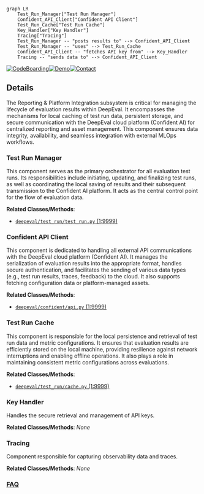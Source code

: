```mermaid
graph LR
    Test_Run_Manager["Test Run Manager"]
    Confident_API_Client["Confident API Client"]
    Test_Run_Cache["Test Run Cache"]
    Key_Handler["Key Handler"]
    Tracing["Tracing"]
    Test_Run_Manager -- "posts results to" --> Confident_API_Client
    Test_Run_Manager -- "uses" --> Test_Run_Cache
    Confident_API_Client -- "fetches API key from" --> Key_Handler
    Tracing -- "sends data to" --> Confident_API_Client
```

[![CodeBoarding](https://img.shields.io/badge/Generated%20by-CodeBoarding-9cf?style=flat-square)](https://github.com/CodeBoarding/GeneratedOnBoardings)[![Demo](https://img.shields.io/badge/Try%20our-Demo-blue?style=flat-square)](https://www.codeboarding.org/demo)[![Contact](https://img.shields.io/badge/Contact%20us%20-%20contact@codeboarding.org-lightgrey?style=flat-square)](mailto:contact@codeboarding.org)

## Details

The Reporting & Platform Integration subsystem is critical for managing the lifecycle of evaluation results within DeepEval. It encompasses the mechanisms for local caching of test run data, persistent storage, and secure communication with the DeepEval cloud platform (Confident AI) for centralized reporting and asset management. This component ensures data integrity, availability, and seamless integration with external MLOps workflows.

### Test Run Manager
This component serves as the primary orchestrator for all evaluation test runs. Its responsibilities include initiating, updating, and finalizing test runs, as well as coordinating the local saving of results and their subsequent transmission to the Confident AI platform. It acts as the central control point for the flow of evaluation data.


**Related Classes/Methods**:

- <a href="https://github.com/confident-ai/deepeval/blob/main/deepeval/test_run/test_run.py#L1-L9999" target="_blank" rel="noopener noreferrer">`deepeval/test_run/test_run.py` (1:9999)</a>


### Confident API Client
This component is dedicated to handling all external API communications with the DeepEval cloud platform (Confident AI). It manages the serialization of evaluation results into the appropriate format, handles secure authentication, and facilitates the sending of various data types (e.g., test run results, traces, feedback) to the cloud. It also supports fetching configuration data or platform-managed assets.


**Related Classes/Methods**:

- <a href="https://github.com/confident-ai/deepeval/blob/main/deepeval/confident/api.py#L1-L9999" target="_blank" rel="noopener noreferrer">`deepeval/confident/api.py` (1:9999)</a>


### Test Run Cache
This component is responsible for the local persistence and retrieval of test run data and metric configurations. It ensures that evaluation results are efficiently stored on the local machine, providing resilience against network interruptions and enabling offline operations. It also plays a role in maintaining consistent metric configurations across evaluations.


**Related Classes/Methods**:

- <a href="https://github.com/confident-ai/deepeval/blob/main/deepeval/test_run/cache.py#L1-L9999" target="_blank" rel="noopener noreferrer">`deepeval/test_run/cache.py` (1:9999)</a>


### Key Handler
Handles the secure retrieval and management of API keys.


**Related Classes/Methods**: _None_

### Tracing
Component responsible for capturing observability data and traces.


**Related Classes/Methods**: _None_



### [FAQ](https://github.com/CodeBoarding/GeneratedOnBoardings/tree/main?tab=readme-ov-file#faq)